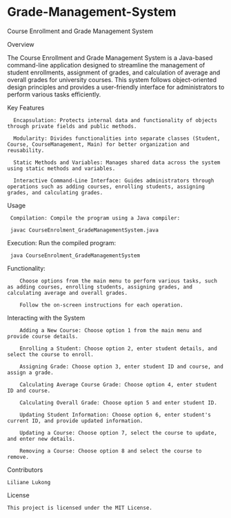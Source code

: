 # Grade-Management-System
Course Enrollment and Grade Management System

Overview

The Course Enrollment and Grade Management System is a Java-based command-line application designed to streamline the management of student enrollments, assignment of grades, and calculation of average and overall grades for university courses. This system follows object-oriented design principles and provides a user-friendly interface for administrators to perform various tasks efficiently.

Key Features

	  Encapsulation: Protects internal data and functionality of objects through private fields and public methods.
	  
	  Modularity: Divides functionalities into separate classes (Student, Course, CourseManagement, Main) for better organization and reusability.
	  
	  Static Methods and Variables: Manages shared data across the system using static methods and variables.
	  
	  Interactive Command-Line Interface: Guides administrators through operations such as adding courses, enrolling students, assigning grades, and calculating grades.
	  
Usage
  
 	 Compilation: Compile the program using a Java compiler:
   
   	 javac CourseEnrolment_GradeManagementSystem.java
	 
Execution: Run the compiled program:

	 java CourseEnrolment_GradeManagementSystem
  
Functionality:

		Choose options from the main menu to perform various tasks, such as adding courses, enrolling students, assigning grades, and calculating average and overall grades.
		
		Follow the on-screen instructions for each operation.
  
Interacting with the System

		Adding a New Course: Choose option 1 from the main menu and provide course details.
		
		Enrolling a Student: Choose option 2, enter student details, and select the course to enroll.
		
		Assigning Grade: Choose option 3, enter student ID and course, and assign a grade.
		
		Calculating Average Course Grade: Choose option 4, enter student ID and course.
		
		Calculating Overall Grade: Choose option 5 and enter student ID.
		
		Updating Student Information: Choose option 6, enter student's current ID, and provide updated information.
		
		Updating a Course: Choose option 7, select the course to update, and enter new details.
		
		Removing a Course: Choose option 8 and select the course to remove.

Contributors

	Liliane Lukong

License

	This project is licensed under the MIT License.



